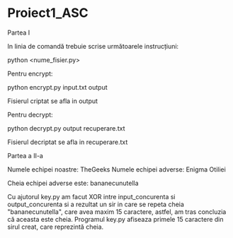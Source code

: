 # Proiect1_ASC

  Partea I

In linia de comandă trebuie scrise următoarele instrucțiuni:

python <nume_fisier.py> <parola> <fisier input> <fisier output>


Pentru encrypt:

python encrypt.py <parola> input.txt output

Fisierul criptat se afla in output


Pentru decrypt:

python decrypt.py <parola> output recuperare.txt

Fisierul decriptat se afla in recuperare.txt

  
  Partea a II-a
  
  Numele echipei noastre: TheGeeks
  Numele echipei adverse: Enigma Otiliei 
  
  Cheia echipei adverse este: bananecunutella
  
  Cu ajutorul key.py am facut XOR intre input_concurenta si output_concurenta si a rezultat un sir in care se repeta cheia "bananecunutella", care avea maxim 15 caractere, astfel, am tras concluzia că aceasta este cheia. Programul key.py afiseaza primele 15 caractere din sirul creat, care reprezintă cheia.
